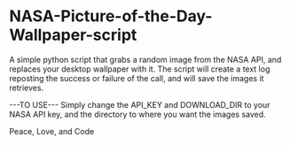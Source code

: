 # NASA-Picture-of-the-Day-Wallpaper-script
A simple python script that grabs a random image from the NASA API, and replaces your desktop wallpaper with it.
The script will create a text log reposting the success or failure of the call, and will save the images it retrieves.

---TO USE---
Simply change the API_KEY and DOWNLOAD_DIR to your NASA API key, and the directory to where you want the images saved.

Peace, Love, and Code

